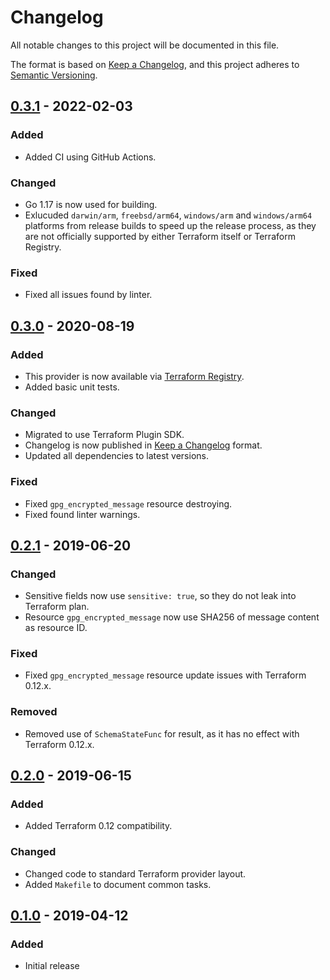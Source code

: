 # Changelog

All notable changes to this project will be documented in this file.

The format is based on [Keep a Changelog](https://keepachangelog.com/en/1.0.0/),
and this project adheres to [Semantic Versioning](https://semver.org/spec/v2.0.0.html).

## [0.3.1] - 2022-02-03
### Added
- Added CI using GitHub Actions.

### Changed
- Go 1.17 is now used for building.
- Exlucuded `darwin/arm`, `freebsd/arm64`, `windows/arm` and `windows/arm64` platforms from
release builds to speed up the release process, as they are not officially supported by
either Terraform itself or Terraform Registry.

### Fixed
- Fixed all issues found by linter.

## [0.3.0] - 2020-08-19
### Added
- This provider is now available via [Terraform Registry](https://registry.terraform.io/providers/invidian/gpg/latest).
- Added basic unit tests.

### Changed
- Migrated to use Terraform Plugin SDK.
- Changelog is now published in [Keep a Changelog](https://keepachangelog.com/en/1.0.0/) format.
- Updated all dependencies to latest versions.

### Fixed
- Fixed `gpg_encrypted_message` resource destroying.
- Fixed found linter warnings.

## [0.2.1] - 2019-06-20
### Changed
- Sensitive fields now use `sensitive: true`, so they do not leak into Terraform plan.
- Resource `gpg_encrypted_message` now use SHA256 of message content as resource ID.

### Fixed
- Fixed `gpg_encrypted_message` resource update issues with Terraform 0.12.x.

### Removed
- Removed use of `SchemaStateFunc` for result, as it has no effect with Terraform 0.12.x.

## [0.2.0] - 2019-06-15
### Added
- Added Terraform 0.12 compatibility.

### Changed
- Changed code to standard Terraform provider layout.
- Added `Makefile` to document common tasks.

## [0.1.0] - 2019-04-12
### Added
- Initial release

[0.3.1]: https://github.com/invidian/terraform-provider-gpg/compare/v0.3.0...v0.3.1
[0.3.0]: https://github.com/invidian/terraform-provider-gpg/compare/v0.2.1...v0.3.0
[0.2.1]: https://github.com/invidian/terraform-provider-gpg/compare/v0.2.0...v0.2.1
[0.2.0]: https://github.com/invidian/terraform-provider-gpg/compare/v0.1.0...v0.2.0
[0.1.0]: https://github.com/invidian/terraform-provider-gpg/releases/tag/v0.1.0
